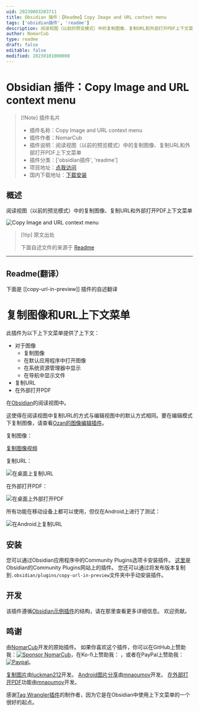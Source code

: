 ```yaml
---
uid: 20230803203711
title: Obsidian 插件：【Readme】Copy Image and URL context menu
tags: ['obsidian插件', 'readme']
description: 阅读视图（以前的预览模式）中的复制图像、复制URL和外部打开PDF上下文菜单
author: NomarCub
type: readme
draft: false
editable: false
modified: 20230101000000
---
```


# Obsidian 插件：Copy Image and URL context menu

> [!Note] 插件名片
> - 插件名称：Copy Image and URL context menu
> - 插件作者：NomarCub
> - 插件说明：阅读视图（以前的预览模式）中的复制图像、复制URL和外部打开PDF上下文菜单
> - 插件分类：['obsidian插件', 'readme']
> - 项目地址：[点我访问](https://github.com/NomarCub/obsidian-copy-url-in-preview)
> - 国内下载地址：[下载安装](https://pkmer.cn/products/plugin/pluginMarket/?copy-url-in-preview)

## 概述

阅读视图（以前的预览模式）中的复制图像、复制URL和外部打开PDF上下文菜单

![Copy Image and URL context menu](https://cdn.pkmer.cn/covers/copy-url-in-preview.gif!pkmer)

> [!tip] 原文出处
> 
>下面自述文件的来源于 [Readme](https://ghproxy.net/https://raw.githubusercontent.com/NomarCub/obsidian-copy-url-in-preview/master/README.md)
> 

---

## Readme(翻译）

下面是 [[copy-url-in-preview]] 插件的自述翻译


# 复制图像和URL上下文菜单

此插件为以下上下文菜单提供了上下文：
- 对于图像
  - 复制图像
  - 在默认应用程序中打开图像
  - 在系统资源管理器中显示
  - 在导航中显示文件
- 复制URL
- 在外部打开PDF

在[Obsidian](https://obsidian.md/)的阅读视图中。

这使得在阅读视图中复制URL的方式与编辑视图中的默认方式相同。要在编辑模式下复制图像，请查看[Ozan的图像编辑插件](https://github.com/ozntel/oz-image-in-editor-obsidian)。

复制图像：

[复制图像视频](https://user-images.githubusercontent.com/1992842/132140547-fead74c1-4bec-489a-945c-f28cbba43493.mp4)

复制URL：

![在桌面上复制URL](https://user-images.githubusercontent.com/5298006/125515738-8fb2143d-6502-46d3-a1b8-57b025211c2f.gif)

在外部打开PDF：

![在桌面上外部打开PDF](https://user-images.githubusercontent.com/5298006/171170626-5a94f5dc-61fc-4661-a9f2-38a0fb0181f5.gif)

所有功能在移动设备上都可以使用，但仅在Android上进行了测试：

![在Android上复制URL](https://user-images.githubusercontent.com/5298006/125515758-bdf77074-a58c-4a6d-affa-88d031991ab2.gif)

## 安装

您可以通过Obsidian应用程序中的Community Plugins选项卡安装插件。
[这里](https://obsidian.md/plugins?id=copy-url-in-preview)是Obsidian的Community Plugins网站上的插件。
您还可以通过将发布版本复制到`.obsidian/plugins/copy-url-in-preview`文件夹中手动安装插件。

## 开发

该插件遵循[Obsidian示例插件](https://github.com/obsidianmd/obsidian-sample-plugin)的结构，请在那里查看更多详细信息。
欢迎贡献。

## 鸣谢

由[NomarCub](https://github.com/NomarCub)开发的原始插件。
如果你喜欢这个插件，你可以在GitHub上赞助我：[![Sponsor NomarCub](https://img.shields.io/static/v1?label=Sponsor%20NomarCub&message=%E2%9D%A4&logo=GitHub&color=%23fe8e86)](https://github.com/sponsors/NomarCub)，在Ko-fi上赞助我： ，或者在PayPal上赞助我：[![Paypal](https://img.shields.io/badge/paypal-nomarcub-yellow?style=social&logo=paypal)](https://paypal.me/nomarcub)。

[复制图片](https://github.com/NomarCub/obsidian-copy-url-in-preview/pull/2)由[luckman212](https://github.com/luckman212)开发。
[Android图片分享](https://github.com/NomarCub/obsidian-copy-url-in-preview/issues/5)由[mnaoumov](https://github.com/mnaoumov)开发。
[在外部打开PDF](https://github.com/NomarCub/obsidian-copy-url-in-preview/issues/9)功能由[mnaoumov](https://github.com/mnaoumov)开发。

感谢[Tag Wrangler插件](https://github.com/pjeby/tag-wrangler)的制作者，因为它是在Obsidian中使用上下文菜单的一个很好的起点。



